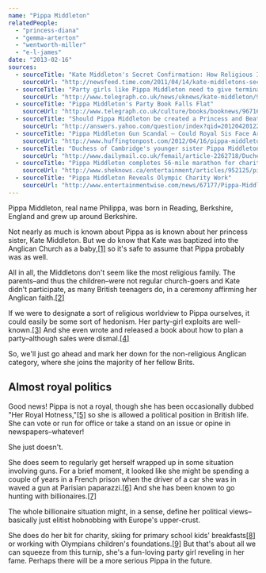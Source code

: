 ```yaml
---
name: "Pippa Middleton"
relatedPeople:
  - "princess-diana"
  - "gemma-arterton"
  - "wentworth-miller"
  - "e-l-james"
date: "2013-02-16"
sources:
  - sourceTitle: "Kate Middleton's Secret Confirmation: How Religious Is The Future Princess"
    sourceUrl: "http://newsfeed.time.com/2011/04/14/kate-middletons-secret-confirmation-how-religious-is-the-future-princess/"
  - sourceTitle: "Party girls like Pippa Middleton need to give terminal bores a miss"
    sourceUrl: "http://www.telegraph.co.uk/news/uknews/kate-middleton/9209074/Party-girls-like-Pippa-Middleton-need-to-give-terminal-bores-a-miss.html"
  - sourceTitle: "Pippa Middleton's Party Book Falls Flat"
    sourceUrl: "http://www.telegraph.co.uk/culture/books/booknews/9671662/Pippa-Middletons-party-book-falls-flat.html"
  - sourceTitle: "Should Pippa Middleton be created a Princess and Beatrice and Eugenie be demoted?"
    sourceUrl: "http://answers.yahoo.com/question/index?qid=20120420122129AA75tIq"
  - sourceTitle: "Pippa Middleton Gun Scandal – Could Royal Sis Face Arrest?"
    sourceUrl: "http://www.huffingtonpost.com/2012/04/16/pippa-middleton-gun_n_1428428.html#slide=546360"
  - sourceTitle: "Duchess of Cambridge's younger sister Pippa Middleton, a boar hunt and 2 Belgian bachelors"
    sourceUrl: "http://www.dailymail.co.uk/femail/article-2262718/Duchess-Cambridges-younger-sister-Pippa-Middleton-boar-hunt-2-eligible-Belgians.html"
  - sourceTitle: "Pippa Middleton completes 56-mile marathon for charity."
    sourceUrl: "http://www.sheknows.ca/entertainment/articles/952125/pippa-middleton-completes-56-mile-marathon-for-charity"
  - sourceTitle: "Pippa Middleton Reveals Olympic Charity Work"
    sourceUrl: "http://www.entertainmentwise.com/news/67177/Pippa-Middleton-Reveals-Olympic-Charity-Work"
---
```


Pippa Middleton, real name Philippa, was born in Reading, Berkshire, England and grew up around Berkshire.

Not nearly as much is known about Pippa as is known about her princess sister, Kate Middleton. But we do know that Kate was baptized into the Anglican Church as a baby,<a class="source-citation" href="#http://newsfeed.time.com/2011/04/14/kate-middletons-secret-confirmation-how-religious-is-the-future-princess/" title="Kate Middleton&apos;s Secret Confirmation: How Religious Is The Future Princess">[1]</a> so it's safe to assume that Pippa probably was as well.

All in all, the Middletons don't seem like the most religious family. The parents–and thus the children–were not regular church-goers and Kate didn't participate, as many British teenagers do, in a ceremony affirming her Anglican faith.<a class="source-citation" href="#http://newsfeed.time.com/2011/04/14/kate-middletons-secret-confirmation-how-religious-is-the-future-princess/" title="Kate Middleton&apos;s Secret Confirmation: How Religious Is The Future Princess">[2]</a>

If we were to designate a sort of religious worldview to Pippa ourselves, it could easily be some sort of hedonism. Her party-girl exploits are well-known.<a class="source-citation" href="#http://www.telegraph.co.uk/news/uknews/kate-middleton/9209074/Party-girls-like-Pippa-Middleton-need-to-give-terminal-bores-a-miss.html" title="Party girls like Pippa Middleton need to give terminal bores a miss">[3]</a> And she even wrote and released a book about how to plan a party–although sales were dismal.<a class="source-citation" href="#http://www.telegraph.co.uk/culture/books/booknews/9671662/Pippa-Middletons-party-book-falls-flat.html" title="Pippa Middleton&apos;s Party Book Falls Flat">[4]</a>

So, we'll just go ahead and mark her down for the non-religious Anglican category, where she joins the majority of her fellow Brits.


## Almost royal politics

Good news! Pippa is not a royal, though she has been occasionally dubbed "Her Royal Hotness,"<a class="source-citation" href="#http://answers.yahoo.com/question/index?qid=20120420122129AA75tIq" title="Should Pippa Middleton be created a Princess and Beatrice and Eugenie be demoted?">[5]</a> so she is allowed a political position in British life. She can vote or run for office or take a stand on an issue or opine in newspapers–whatever!

She just doesn't.

She does seem to regularly get herself wrapped up in some situation involving guns. For a brief moment, it looked like she might be spending a couple of years in a French prison when the driver of a car she was in waved a gun at Parisian paparazzi.<a class="source-citation" href="#http://www.huffingtonpost.com/2012/04/16/pippa-middleton-gun_n_1428428.html#slide=546360" title="Pippa Middleton Gun Scandal – Could Royal Sis Face Arrest?">[6]</a> And she has been known to go hunting with billionaires.<a class="source-citation" href="#http://www.dailymail.co.uk/femail/article-2262718/Duchess-Cambridges-younger-sister-Pippa-Middleton-boar-hunt-2-eligible-Belgians.html" title="Duchess of Cambridge&apos;s younger sister Pippa Middleton, a boar hunt and 2 Belgian bachelors">[7]</a>

The whole billionaire situation might, in a sense, define her political views–basically just elitist hobnobbing with Europe's upper-crust.

She does do her bit for charity, skiing for primary school kids' breakfasts<a class="source-citation" href="#http://www.sheknows.ca/entertainment/articles/952125/pippa-middleton-completes-56-mile-marathon-for-charity" title="Pippa Middleton completes 56-mile marathon for charity.">[8]</a> or working with Olympians children's foundations.<a class="source-citation" href="#http://www.entertainmentwise.com/news/67177/Pippa-Middleton-Reveals-Olympic-Charity-Work" title="Pippa Middleton Reveals Olympic Charity Work">[9]</a> But that's about all we can squeeze from this turnip, she's a fun-loving party girl reveling in her fame. Perhaps there will be a more serious Pippa in the future.